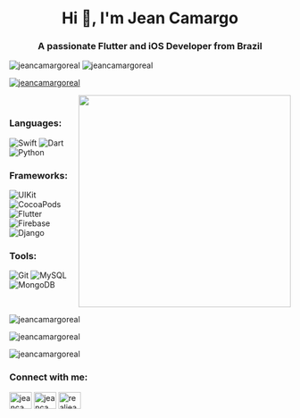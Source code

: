 <h1 align="center">Hi 👋, I'm Jean Camargo</h1>
<h3 align="center">A passionate Flutter and iOS Developer from Brazil</h3>

<p float="left">
<align="left"> <img src="https://img.shields.io/github/followers/jeancamargoreal?color=DB5C7D&logo=github&style=for-the-badge" alt="jeancamargoreal" />
<align="left"> <img src="https://img.shields.io/github/stars/jeancamargoreal?color=DB5C7D&logo=github&style=for-the-badge" alt="jeancamargoreal" />
</p>

<p align="left"> <a href="https://github.com/ryo-ma/github-profile-trophy"><img src="https://github-profile-trophy.vercel.app/?username=jeancamargoreal&theme=radical&no-bg=false" alt="jeancamargoreal" /></a> </p>
&nbsp;
  
<img align='right' src="https://media.giphy.com/media/26xBPapqZgN5M1KrC/giphy.gif" width="380"> 

<h3 align="left">Languages:</h3>
<p float="left">
<img alt="Swift" src="https://img.shields.io/badge/Swift%20-%23323330.svg?&style=for-the-badge&logo=swift&logoColor=orange"/>
<img alt="Dart" src="https://img.shields.io/badge/Dart-1F5491?style=for-the-badge&logo=Dart&logoColor=white"/>
<img alt="Python" src="https://img.shields.io/badge/Python-3776AB?style=for-the-badge&logo=python&logoColor=yellow"/>
</p>

<h3 align="left">Frameworks:</h3>
<p float="left">
<img alt="UIKit" src="https://img.shields.io/badge/UIKit%20-%23323330.svg?&style=for-the-badge&logo=uikit&logoColor=orange"/>
<img alt="CocoaPods" src="https://img.shields.io/badge/CocoaPods%20-%23323330.svg?&style=for-the-badge&logo=cocoapods&logoColor=orange"/>
<img alt="Flutter" src="https://img.shields.io/badge/Flutter-1F5491?&style=for-the-badge&logo=flutter&logoColor=white"/>
<img alt="Firebase" src="https://img.shields.io/badge/Fireabase-E28835.svg?&style=for-the-badge&logo=firebase&logoColor=white"/>
<img alt="Django" src="https://img.shields.io/badge/Django-214A35?style=for-the-badge&logo=django&logoColor=white"/>
</p>

<h3 align="left">Tools:</h3>
<p float="left">
<img alt="Git" src="https://img.shields.io/badge/git%20-%23F05033.svg?&style=for-the-badge&logo=git&logoColor=white"/>
<img alt="MySQL" src="https://img.shields.io/badge/MySQL-blue?style=for-the-badge&logo=mysql&logoColor=white"/>
<img alt="MongoDB" src ="https://img.shields.io/badge/MongoDB-%234ea94b.svg?&style=for-the-badge&logo=mongodb&logoColor=white"/>
</p>  
  
&nbsp;

<p><img align="center" src="https://github-readme-stats.vercel.app/api/top-langs?username=jeancamargoreal&show_icons=true&locale=en&layout=compact&theme=dracula" alt="jeancamargoreal" /></p>
</p>

<p><img align="center" src="https://github-readme-stats.vercel.app/api?username=jeancamargoreal&show_icons=true&locale=en&theme=dracula" alt="jeancamargoreal" /></p>

<p><img align="center" src="https://github-readme-streak-stats.herokuapp.com/?user=jeancamargoreal&&theme=dracula" alt="jeancamargoreal" /></p>


<h3 align="left">Connect with me:</h3>
<p align="left">
<a href="https://linkedin.com/in/jeancamargoreal" target="blank"><img align="center" src="https://raw.githubusercontent.com/rahuldkjain/github-profile-readme-generator/master/src/images/icons/Social/linked-in-alt.svg" alt="jeancamargoreal" height="30" width="40" /></a>
<a href="https://twitter.com/jeancamargoreal" target="blank"><img align="center" src="https://raw.githubusercontent.com/rahuldkjain/github-profile-readme-generator/master/src/images/icons/Social/twitter.svg" alt="jeancamargoreal" height="30" width="40" /></a>
<a href="https://instagram.com/realjeancamargo" target="blank"><img align="center" src="https://raw.githubusercontent.com/rahuldkjain/github-profile-readme-generator/master/src/images/icons/Social/instagram.svg" alt="realjeancamargo" height="30" width="40" /></a>
</p>
